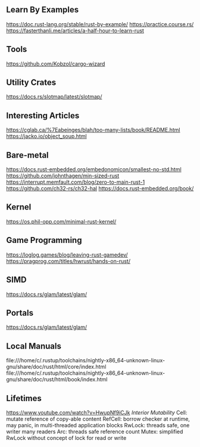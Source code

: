 ## Learn By Examples
https://doc.rust-lang.org/stable/rust-by-example/
https://practice.course.rs/
https://fasterthanli.me/articles/a-half-hour-to-learn-rust

## Tools
https://github.com/Kobzol/cargo-wizard

## Utility Crates
https://docs.rs/slotmap/latest/slotmap/

## Interesting Articles
https://cglab.ca/%7Eabeinges/blah/too-many-lists/book/README.html
https://jacko.io/object_soup.html

## Bare-metal
https://docs.rust-embedded.org/embedonomicon/smallest-no-std.html
https://github.com/johnthagen/min-sized-rust
https://interrupt.memfault.com/blog/zero-to-main-rust-1
https://github.com/ch32-rs/ch32-hal
https://docs.rust-embedded.org/book/

## Kernel
https://os.phil-opp.com/minimal-rust-kernel/

## Game Programming
https://loglog.games/blog/leaving-rust-gamedev/ 
https://pragprog.com/titles/hwrust/hands-on-rust/

## SIMD
https://docs.rs/glam/latest/glam/

## Portals
https://docs.rs/glam/latest/glam/

## Local Manuals
file:///home/c/.rustup/toolchains/nightly-x86_64-unknown-linux-gnu/share/doc/rust/html/core/index.html
file:///home/c/.rustup/toolchains/nightly-x86_64-unknown-linux-gnu/share/doc/rust/html/book/index.html

## Lifetimes
https://www.youtube.com/watch?v=HwupNf9iCJk
*Interior Mutability*
Cell: mutate reference of copy-able content
RefCell: borrow checker at runtime, may panic, in multi-threaded application blocks
RwLock: threads safe, one writer many readers
Arc: threads safe reference count
Mutex: simplified RwLock without concept of lock for read or write

